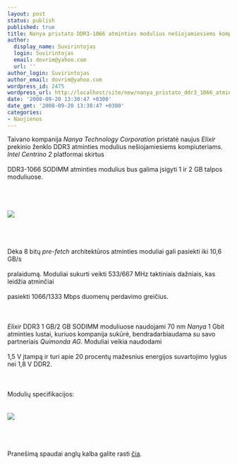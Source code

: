 ```yaml
---
layout: post
status: publish
published: true
title: Nanya pristato DDR3-1066 atminties modulius nešiojamiesiems kompiuteriams
author:
  display_name: Suvirintojas
  login: Suvirintojas
  email: dovrim@yahoo.com
  url: ''
author_login: Suvirintojas
author_email: dovrim@yahoo.com
wordpress_id: 2475
wordpress_url: http://localhost/site/new/nanya_pristato_ddr3_1066_atminties_modulius_nesiojamiesiems_kompiuteriams/
date: '2008-09-20 13:30:47 +0300'
date_gmt: '2008-09-20 13:30:47 +0300'
categories:
- Naujienos
---
```

<p>Taivano kompanija <i>Nanya Technology Corporation</i> pristatė naujus <i>Elixir</i> prekinio ženklo DDR3 atminties modulius nešiojamiesiems kompiuteriams. <i>Intel Centrino 2</i> platformai skirtus<br />
<br>DDR3-1066 SODIMM atminties modulius bus galima įsigyti 1 ir 2 GB talpos moduliuose.<br />
<br><br />
<br><br><img src="http://www.technews.lt/upl/Failai/ElixirDDR3.jpg"><br><br />
<br><br />
<br>Dėka 8 bitų <i>pre-fetch</i> architektūros atminties moduliai gali pasiekti iki 10,6 GB/s<br />
<br>pralaidumą. Moduliai sukurti veikti 533/667 MHz taktiniais dažniais, kas leidžia atminčiai<br />
<br>pasiekti 1066/1333 Mbps duomenų perdavimo greičius.<br />
<br><br />
<br><i>Elixir</i> DDR3 1 GB/2 GB SODIMM moduliuose naudojami 70 nm <i>Nanya</i> 1 Gbit atminties lustai, kuriuos kompanija sukūrė, bendradarbiaudama su savo partneriais <i>Quimonda AG</i>. Moduliai veikia naudodami<br />
<br>1,5 V įtampą ir turi apie 20 procentų mažesnius energijos suvartojimo lygius nei 1,8 V DDR2.<br />
<br><br />
<br>Modulių specifikacijos:<br />
<br><br><img src="http://www.technews.lt/upl/Failai/nanyaddr3.PNG"><br><br />
<br><br />
<br>Pranešimą spaudai anglų kalba galite rasti <a class="ns" href="http://www.nanya.com/PageNewsDetail.aspx?Menu_ID=30&amp;lan=en-us&amp;def=310&amp;isPrint=&amp;KeyWords=&amp;ID=1239&amp;R_Title_Name=Press%20Release">čia</a>.<br />
<br><br />
<br><br />
<br></p>
